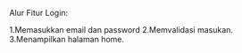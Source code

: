 Alur Fitur Login:

1.Memasukkan email dan password
2.Memvalidasi masukan.
3.Menampilkan halaman home.
